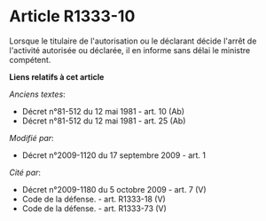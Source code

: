 # Article R1333-10

Lorsque le titulaire de l'autorisation ou le déclarant décide l'arrêt de l'activité autorisée ou déclarée, il en informe sans
délai le ministre compétent.

**Liens relatifs à cet article**

_Anciens textes_:

  - Décret n°81-512 du 12 mai 1981 - art. 10 (Ab)
  - Décret n°81-512 du 12 mai 1981 - art. 25 (Ab)

_Modifié par_:

  - Décret n°2009-1120 du 17 septembre 2009 - art. 1

_Cité par_:

  - Décret n°2009-1180 du 5 octobre 2009 - art. 7 (V)
  - Code de la défense. - art. R1333-18 (V)
  - Code de la défense. - art. R1333-73 (V)

